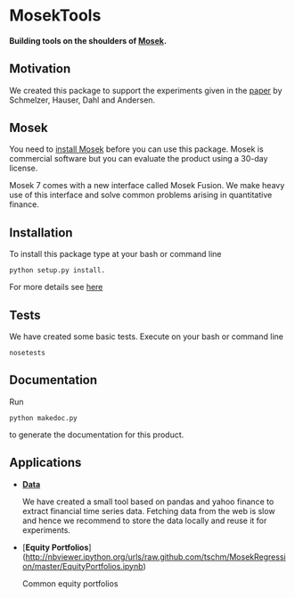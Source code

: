 # MosekTools
#### Building tools on the shoulders of [Mosek](http://www.mosek.com).


## Motivation

We created this package to support the experiments given in the [paper](http://arxiv.org/abs/1310.3397) 
by Schmelzer, Hauser, Dahl and Andersen. 


## Mosek

You need to [install Mosek](http://mosek.com/resources/download/) before you can use this package.
Mosek is commercial software but you can evaluate the product using a 30-day license.

Mosek 7 comes with a new interface called Mosek Fusion. We make heavy use of this interface and solve common problems
arising in quantitative finance.

## Installation

To install this package type at your bash or command line 

```
python setup.py install. 
```

For more details see [here](http://docs.python.org/2/install/index.html)


## Tests
We have created some basic tests. Execute on your bash or command line

```
nosetests
```

## Documentation
Run 
```
python makedoc.py
```
to generate the documentation for this product.


## Applications

* [**Data**](http://nbviewer.ipython.org/urls/raw.github.com/tschm/MosekRegression/master/Data.ipynb)
   
   We have created a small tool based on pandas and yahoo finance to extract financial time series data. 
   Fetching data from the web is slow and hence we recommend to store the data locally and reuse it for experiments.

* [**Equity Portfolios**] (http://nbviewer.ipython.org/urls/raw.github.com/tschm/MosekRegression/master/EquityPortfolios.ipynb)

   Common equity portfolios

